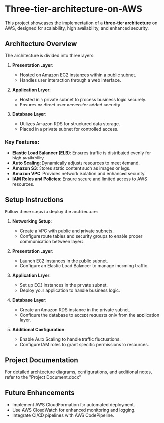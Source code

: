 # Three-tier-architecture-on-AWS

This project showcases the implementation of a **three-tier architecture** on AWS, designed for scalability, high availability, and enhanced security.  

## Architecture Overview  
The architecture is divided into three layers:  
1. **Presentation Layer**:  
   - Hosted on Amazon EC2 instances within a public subnet.  
   - Handles user interaction through a web interface.  

2. **Application Layer**:  
   - Hosted in a private subnet to process business logic securely.  
   - Ensures no direct user access for added security.  

3. **Database Layer**:  
   - Utilizes Amazon RDS for structured data storage.  
   - Placed in a private subnet for controlled access.  

### Key Features:  
- **Elastic Load Balancer (ELB)**: Ensures traffic is distributed evenly for high availability.  
- **Auto Scaling**: Dynamically adjusts resources to meet demand.  
- **Amazon S3**: Stores static content such as images or logs.  
- **Amazon VPC**: Provides network isolation and enhanced security.  
- **IAM Roles and Policies**: Ensure secure and limited access to AWS resources.  

## Setup Instructions  
Follow these steps to deploy the architecture:  

1. **Networking Setup**:  
   - Create a VPC with public and private subnets.  
   - Configure route tables and security groups to enable proper communication between layers.  

2. **Presentation Layer**:  
   - Launch EC2 instances in the public subnet.  
   - Configure an Elastic Load Balancer to manage incoming traffic.  

3. **Application Layer**:  
   - Set up EC2 instances in the private subnet.  
   - Deploy your application to handle business logic.  

4. **Database Layer**:  
   - Create an Amazon RDS instance in the private subnet.  
   - Configure the database to accept requests only from the application layer.  

5. **Additional Configuration**:  
   - Enable Auto Scaling to handle traffic fluctuations.  
   - Configure IAM roles to grant specific permissions to resources.  

## Project Documentation  
For detailed architecture diagrams, configurations, and additional notes, refer to the "Project Document.docx" 

## Future Enhancements  
- Implement AWS CloudFormation for automated deployment.  
- Use AWS CloudWatch for enhanced monitoring and logging.  
- Integrate CI/CD pipelines with AWS CodePipeline.  



